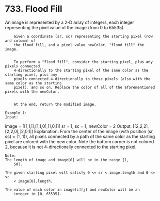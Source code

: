 # 733. Flood Fill

An image is represented by a 2-D array of integers, each integer representing
        the pixel value of the image (from 0 to 65535).
    
    
        Given a coordinate (sr, sc) representing the starting pixel (row and column) of
        the flood fill, and a pixel value newColor, "flood fill" the image.
    
    
        To perform a "flood fill", consider the starting pixel, plus any pixels connected
        4-directionally to the starting pixel of the same color as the starting pixel, plus any
        pixels connected 4-directionally to those pixels (also with the same color as the starting
        pixel), and so on. Replace the color of all of the aforementioned pixels with the newColor.
    
    
        At the end, return the modified image.
    
    Example 1:
    Input:
image = [[1,1,1],[1,1,0],[1,0,1]]
sr = 1, sc = 1, newColor = 2
Output: [[2,2,2],[2,2,0],[2,0,1]]
Explanation:
From the center of the image (with position (sr, sc) = (1, 1)), all pixels connected
by a path of the same color as the starting pixel are colored with the new color.
Note the bottom corner is not colored 2, because it is not 4-directionally connected
to the starting pixel.

    

    Note:
    The length of image and image[0] will be in the range [1,
        50].
    
    The given starting pixel will satisfy 0 <= sr < image.length and 0 <= sc
        < image[0].length.
    
    The value of each color in image[i][j] and newColor will be an
        integer in [0, 65535].